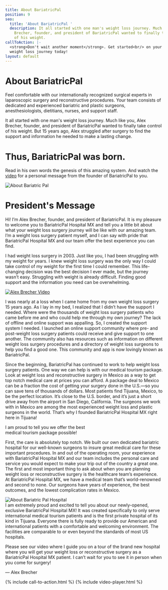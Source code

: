 ```yaml
---
title: About BariatricPal
position: 9
seo:
  title: 'About BariatricPal '
  description: It all started with one man's weight loss journey. Much like you, Alex
    Brecher, founder, and president of BariatricPal wanted to finally take control
    of his weight.
callToAction: |-
  <strong>Don't wait another moment</strong>. Get started<br/> on your
  weight loss journey today!
layout: default
---
```


<div class='wrap'>
  <div class='section u-py6 u-bt1'>
    <div class='section-row'>
      <div class='section-chunk u-px4'>
        <h1 class='u-mt0'>About BariatricPal</h1>
      </div>
    </div>
    <div class='section-row'>
      <div class='section-chunk u-size4of7 u-px4 u-xs-sizeFull u-xs-mb3'>
        <p class='t3 u-mt0'>
          Feel comfortable with our internationally recognized surgical experts in laparoscopic surgery and reconstructive procedures. Your team consists of dedicated and experienced bariatric and plastic surgeons, anesthesiologists, dietitians, nurses, and support staff.
        </p>
        <p>
          It all started with one man's weight loss journey. Much like you, Alex Brecher, founder, and president of BariatricPal wanted to finally take control of his weight. But 15 years ago, Alex struggled after surgery to find the support and information he needed to make a lasting change.
        </p>
        <h1 class='u-textPrimary'>
          Thus, BariatricPal was born.
        </h1>
        <p class='js-scroll-to'>
          Read in his own words the genesis of this amazing system. And watch the <a href='#about-video'>video</a> for a personal message from the founder of BariatricPal to you.
        </p>
      </div>
      <div class='section-chunk u-size3of7 u-mAuto u-px4 u-xs-sizeFull'>
        <img src='/uploads/about-bariatric-pal.png' alt='About Bariatric Pal'/>
      </div>
    </div>
  </div>
  <div class='section u-py6'>
    <div class='section-row'>
      <div class='section-chunk u-px4 u-size13of16 u-xs-sizeFull'>
        <h1 class='u-mt0'>President's Message</h1>
        <p class='t3'>
          Hi! I’m Alex Brecher, founder, and president of BariatricPal. It is my pleasure to welcome you to BariatricPal Hospital MX and tell you a little bit about what your weight loss surgery journey will be like with our amazing team. I’m a weight loss surgery patient myself, and I can say with pride that BariatricPal Hospital MX and our team offer the best experience you can find.
        </p>
        <p>
          I had weight loss surgery in 2003. Just like you, I had been struggling with my weight for years. I knew weight loss surgery was the only way I could take control of my weight for the first time I could remember. This life-changing decision was the best decision I ever made, but the journey wasn’t easy. Struggling with weight is already difficult. Finding good support and the information you need can be overwhelming.
        </p>
      </div>
    </div>
    <div class='section-row'>
      <div class='section-chunk u-p4'>
        <a id='about-video' class='ctrl ctrl--play' href='#qctIbDMqjNM'>
          <img src='/uploads/alex-brecher.png' alt='Alex Brecher Video'/>
        </a>
      </div>
    </div>
    <div class='section-row'>
      <div class='section-chunk u-px4 u-size12of16 u-xs-sizeFull'>
        <p>
          I was nearly at a loss when I came home from my own weight loss surgery 15 years ago. As I lay in my bed, I realized that I didn’t have the support I needed. Where were the thousands of weight loss surgery patients who came before me and who could help me through my own journey? The lack of offline and online support was appalling. So, I created the support system I needed. I launched an online support community where pre- and post-weight loss surgery patients could receive and give support to one another. The community also has resources such as information on different weight loss surgery procedures and a directory of weight loss surgeons to help you find a good one. This community and app is now lovingly known as BariatricPal.
        </p>
        <p>
          Since the beginning, BariatricPal has continued to work to help weight loss surgery patients. One way we can help is with our medical tourism package. Look at weight loss and reconstructive surgery in Mexico as a way to get top notch medical care at prices you can afford. A package deal to Mexico can be a fraction the cost of getting your surgery done in the U.S.—so you can save tens of thousands of dollars. Most patients find Tijuana, Mexico, to be the perfect location. It’s close to the U.S. border, and it’s just a short drive away from the airport in San Diego, California. The surgeons we work with in Mexico are among the most experienced weight loss and plastic surgeons in the world. That’s why I founded BariatricPal Hospital MX right here in Tijuana!
        </p>
        <p class='t3 u-textPrimary u-py2'>
          I am proud to tell you we offer the best<br/>
          medical tourism package possible!
        </p>
        <p>
          First, the care is absolutely top notch. We built our own dedicated bariatric hospital for our well-known surgeons to insure great medical care for these important procedures. In and out of the operating room, your experience with BariatricPal Hospital MX and our team includes the personal care and service you would expect to make your trip out of the country a great one. The first and most important thing to ask about when you are planning weight loss or reconstructive surgery is the healthcare team’s experience. At BariatricPal Hospital MX, we have a medical team that’s world-renowned and second to none. Our surgeons have years of experience, the best outcomes, and the lowest complication rates in Mexico.
        </p>
      </div>
    </div>
    <div class='section-row'>
      <div class='section-chunk u-size4of16 u-p4 u-pr0 u-xs-sizeFull u-xs-pl0 u-xs-pb0'>
        <img src='/uploads/bariatric-pal-hospital-mx-team.png' alt='About Bariatric Pal Hospital'/>
      </div>
      <div class='section-chunk u-size9of16 u-p3 u-xs-sizeFull'>
        I am extremely proud and excited to tell you about our newly-opened, exclusive BariatricPal Hospital MX! It was created specifically to only serve international medical tourism patients and is the first private hospital of its kind in Tijuana. Everyone there is fully ready to provide our American and international patients with a comfortable and welcoming environment. The facilities are comparable to or even beyond the standards of most US hospitals.
      </div>
    </div>
    <div class='section-row'>
      <div class='section-chunk u-px4 u-size12of16 u-xs-sizeFull'>
        <p>
          Please see our video where I guide you on a tour of the brand new hospital where you will get your weight loss or reconstructive surgery as a BariatricPal Hospital MX patient. I can’t wait for you to see it in person when you come for surgery!
        </p>
        <p>
          — Alex Brecher
        </p>
      </div>
    </div>
  </div>
</div>

{% include call-to-action.html %}
{% include video-player.html %}
